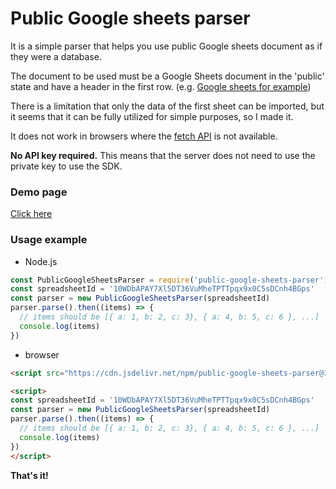 # Public Google sheets parser

It is a simple parser that helps you use public Google sheets document as if they were a database.

The document to be used must be a Google Sheets document in the 'public' state and have a header in the first row. (e.g. [Google sheets for example](https://docs.google.com/spreadsheets/d/10WDbAPAY7Xl5DT36VuMheTPTTpqx9x0C5sDCnh4BGps/edit#gid=1839148703))

There is a limitation that only the data of the first sheet can be imported, but it seems that it can be fully utilized for simple purposes, so I made it.

It does not work in browsers where the [fetch API](https://caniuse.com/fetch) is not available.

**No API key required.** This means that the server does not need to use the private key to use the SDK.

### Demo page
[Click here](http://fureweb.com/public-google-sheets-parser.html)

### Usage example
- Node.js
```js
const PublicGoogleSheetsParser = require('public-google-sheets-parser')
const spreadsheetId = '10WDbAPAY7Xl5DT36VuMheTPTTpqx9x0C5sDCnh4BGps'
const parser = new PublicGoogleSheetsParser(spreadsheetId)
parser.parse().then((items) => {
  // items should be [{ a: 1, b: 2, c: 3}, { a: 4, b: 5, c: 6 }, ...]
  console.log(items)
})
```

- browser
```html
<script src="https://cdn.jsdelivr.net/npm/public-google-sheets-parser@1.0.9/src/index.min.js"></script>

<script>
const spreadsheetId = '10WDbAPAY7Xl5DT36VuMheTPTTpqx9x0C5sDCnh4BGps'
const parser = new PublicGoogleSheetsParser(spreadsheetId)
parser.parse().then((items) => {
  // items should be [{ a: 1, b: 2, c: 3}, { a: 4, b: 5, c: 6 }, ...]
  console.log(items)
})
</script>
```

**That's it!**

